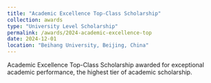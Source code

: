 ```yaml
---
title: "Academic Excellence Top-Class Scholarship"
collection: awards
type: "University Level Scholarship"
permalink: /awards/2024-academic-excellence-top
date: 2024-12-01
location: "Beihang University, Beijing, China"
---
```


Academic Excellence Top-Class Scholarship awarded for exceptional academic performance, the highest tier of academic scholarship.
